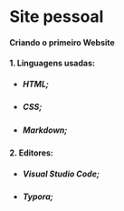 # Site pessoal

#### Criando o primeiro Website 

#### 1. Linguagens usadas:

- ##### HTML;

- ##### CSS;

- ##### Markdown;

  

#### 2. Editores:

- ##### Visual Studio Code;

- ##### Typora;

